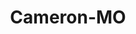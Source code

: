 ---
title: Cameron-MO
slug: cameron-mo
f_state:
- cms/state/missouri.md
f_locations:
- cms/payday-loan/lendnation-20347.md
- cms/payday-loan/lobo-small-loan-20507.md
- cms/payday-loan/lobo-small-loan-20508.md
- cms/payday-loan/quik-cash-25405.md
- cms/payday-loan/show-me-th-e-money-check-casher-26450.md
updated-on: '2024-05-30T13:41:28.615Z'
created-on: '2024-05-30T13:41:28.615Z'
published-on: '2024-05-30T13:54:32.469Z'
f_city: Cameron
layout: '[city].html'
tags: city
---